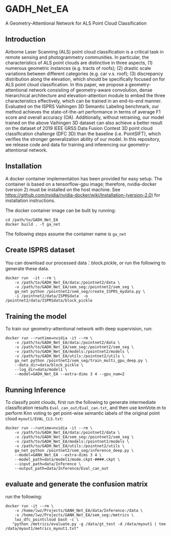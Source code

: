 # GADH_Net_EA
 A Geometry-Attentional Network for ALS Point Cloud Classification
## Introduction
Airborne Laser Scanning (ALS) point cloud classification is a critical task in remote sensing and
photogrammetry communities. In particular, the characteristics of ALS point clouds are distinctive
in three aspects, (1) numerous geometric instances (e.g. tracts of roofs); (2) drastic scale variations
between different categories (e.g. car v.s. roof); (3) discrepancy distribution along the elevation,
which should be specifically focused on for ALS point cloud classification. In this paper, we propose
a geometry-attentional network consisting of geometry-aware convolution, dense hierarchical architecture
and elevation-attention module to embed the three characteristics effectively, which can be
trained in an end-to-end manner. Evaluated on the ISPRS Vaihingen 3D Semantic Labeling benchmark,
our method achieves the state-of-the-art performance in terms of average F1 score and overall
accuracy (OA). Additionally, without retraining, our model trained on the above Vaihingen 3D dataset
can also achieve a better result on the dataset of 2019 IEEE GRSS Data Fusion Contest 3D point cloud
classification challenge (DFC 3D) than the baseline (i.e. PointSIFT), which verifies the stronger generalization
ability of our model.
In this repository, we release code and data for training and inferencing our geometry-attentional network.
## Installation
A docker container implementation has been provided for easy setup. The container is based on a tensorflow-gpu image; therefore, nvidia-docker (version 2) must be installed on the host machine. See https://github.com/nvidia/nvidia-docker/wiki/Installation-(version-2.0) for installation instructions.

The docker container image can be bulit by running:
```
cd /path/to/GADH_Net_EA
docker build . -t ga_net
```
The following steps assume the container name is ```ga_net```

## Create ISPRS dataset
You can download our processed data：block.pickle, or run the following to generate these data.
```
docker run  -it --rm \
    -v /path/to/GADH_Net_EA/data:/pointnet2/data \
    -v /path/to/GADH_Net_EA/sem_seg:/pointnet2/sem_seg \
    ga_net python /pointnet2/sem_seg/create_ISPRS_mydata.py \
    -i /pointnet2/data/ISPRSdata  -o /pointnet2/data/ISPRSdata/block_pickle
```
## Training the model
To train our geometry-attentional network with deep supervision, run:
```
docker run --runtime=nvidia -it --rm \
    -v /path/to/GADH_Net_EA/data:/pointnet2/data \
    -v /path/to/GADH_Net_EA/sem_seg:/pointnet2/sem_seg \
    -v /path/to/GADH_Net_EA/models:/pointnet2/models \
    -v /path/to/GADH_Net_EA/utils:/pointnet2/utils \
    ga_net python /pointnet2/sem_seg/train_multi_gpu_deep.py \
    --data_dir=data/block_pickle \
    --log_dir=data/model1 \
    --model=GADH_Net_EA --extra-dims 3 4 --gpu_num=2
```
## Running Inference
To classify point clouds, first run the following to generate intermediate classification results ```Eval_can_out/Eval_can.txt```, and then use knnVote.m to perform Knn voting to get point-wise semantic labels of the original point cloud ```myout1/EVAL_CLS.txt```:
```
docker run --runtime=nvidia -it --rm \
    -v /path/to/GADH_Net_EA/data:/pointnet2/data \
    -v /path/to/GADH_Net_EA/sem_seg:/pointnet2/sem_seg \
    -v /path/to/GADH_Net_EA/models:/pointnet2/models \
    -v /path/to/GADH_Net_EA/utils:/pointnet2/utils \
    ga_net python /pointnet2/sem_seg/inference_deep.py \
    --model=GANH_Net_EA --extra-dims 3 4 \
    --model_path=data/model1/mode.ckpt-####.ckpt \
    --input_path=data/Inference \
    --output_path=data/Inference/Eval_can_out
```
## evaluate and generate the confusion matrix
run the following:
```
docker run -it --rm \
    -v /home/lwz/Projects/GANH_Net_EA/data/Inference:/data \
    -v /home/lwz/Projects/GANH_Net_EA/sem_seg:/metrics \
    lwz_dfc_pointcloud bash -c \
   "python /metrics/evaluate.py -g /data/gt_test -d /data/myout1 | tee /data/myout1/metrics_myout1.txt"
```
